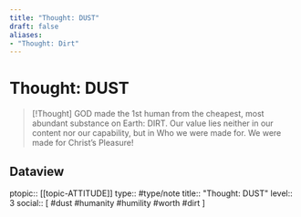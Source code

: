 ```yaml
---
title: "Thought: DUST"
draft: false
aliases:
- "Thought: Dirt"
---
```

# Thought: DUST
> [!Thought]
> GOD made the 1st human from the cheapest, most abundant substance on Earth: DIRT. 
> Our value lies neither in our content nor our capability, but in Who we were made for. 
> We were made for Christ’s Pleasure!

## Dataview
ptopic:: [[topic-ATTITUDE]]
type:: #type/note
title:: "Thought: DUST"
level:: 3
social:: [ #dust #humanity #humility #worth #dirt ]